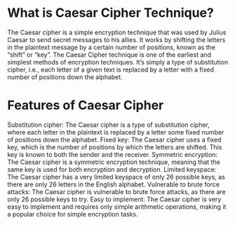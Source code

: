 # What is Caesar Cipher Technique?
The Caesar cipher is a simple encryption technique that was used by Julius Caesar to send secret messages to his allies. It works by shifting the letters in the plaintext message by a certain number of positions, known as the “shift” or “key”. The Caesar Cipher technique is one of the earliest and simplest methods of encryption techniques. It’s simply a type of substitution cipher, i.e., each letter of a given text is replaced by a letter with a fixed number of positions down the alphabet.

# Features of Caesar Cipher
Substitution cipher: The Caesar cipher is a type of substitution cipher, where each letter in the plaintext is replaced by a letter some fixed number of positions down the alphabet.
Fixed key: 
The Caesar cipher uses a fixed key, which is the number of positions by which the letters are shifted. This key is known to both the sender and the receiver.
Symmetric encryption: 
The Caesar cipher is a symmetric encryption technique, meaning that the same key is used for both encryption and decryption.
Limited keyspace: 
The Caesar cipher has a very limited keyspace of only 26 possible keys, as there are only 26 letters in the English alphabet.
Vulnerable to brute force attacks: 
The Caesar cipher is vulnerable to brute force attacks, as there are only 26 possible keys to try.
Easy to implement: 
The Caesar cipher is very easy to implement and requires only simple arithmetic operations, making it a popular choice for simple encryption tasks.
